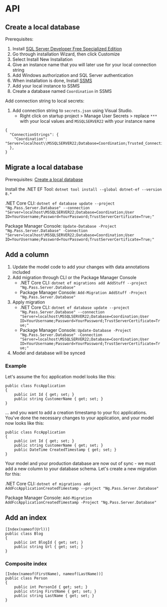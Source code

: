 # API

## Create a local database
Prerequisites: 
1. Install [SQL Server Developer Free Specialized Edition](https://www.microsoft.com/en-us/sql-server/sql-server-downloads)
2. Go through installation Wizard, then click Customize
3. Select Install New Installation
4. Give an instance name that you will later use for your local connection string
5. Add Windows authorization and SQL Server authentication
6. When installation is done, Install [SSMS](https://learn.microsoft.com/en-us/ssms/download-sql-server-management-studio-ssms)
7. Add your local instance to SSMS
8. Create a database named `Coordination` in SSMS

Add connection string to local secrets:

1. Add connection string to `secrets.json` using Visual Studio.
   - Right click on startup project > Manage User Secrets > replace `***` with your local values and `MSSQLSERVER22` with your instance name
```
{
  "ConnectionStrings": {
    "Coordination": "Server=localhost\\MSSQLSERVER22;Database=Coordination;Trusted_Connection=True;TrustServerCertificate=True;"
  },
}
```

## Migrate a local database
Prerequisites: [Create a local database](#Create-a-local-database)

Install the .NET EF Tool:
`dotnet tool install --global dotnet-ef --version 8.*`

.NET Core CLI: 
`dotnet ef database update --project "Ng.Pass.Server.Database" --connection "Server=localhost\MSSQLSERVER22;Database=Coordination;User ID=YourUsername;Password=YourPassword;TrustServerCertificate=True;"`

Package Manager Console: 
`Update-Database -Project "Ng.Pass.Server.Database" -Connection "Server=localhost\MSSQLSERVER22;Database=Coordination;User ID=YourUsername;Password=YourPassword;TrustServerCertificate=True;"`

## Add a column
1. Update the model code to add your changes with data annotations included
2. Add migration through CLI or the Package Manager Console
   - .NET Core CLI: `dotnet ef migrations add AddStuff --project "Ng.Pass.Server.Database"`
   - Package Manager Console: `Add-Migration AddStuff -Project "Ng.Pass.Server.Database"`
3. Apply migration
   - .NET Core CLI: `dotnet ef database update --project "Ng.Pass.Server.Database" --connection "Server=localhost\MSSQLSERVER22;Database=Coordination;User ID=YourUsername;Password=YourPassword;TrustServerCertificate=True;"`
   - Package Manager Console: `Update-Database -Project "Ng.Pass.Server.Database" -Connection "Server=localhost\MSSQLSERVER22;Database=Coordination;User ID=YourUsername;Password=YourPassword;TrustServerCertificate=True;"`
4. Model and database will be synced

### Example
Let's assume the fcc application model looks like this:
```
public class FccApplication
{
    public int Id { get; set; }
    public string CustomerName { get; set; }
}
```

... and you want to add a creation timestamp to your fcc applications. You've done the necessary changes to your application, and your model now looks like this:
```
public class FccApplication
{
    public int Id { get; set; }
    public string CustomerName { get; set; }
    public DateTime CreatedTimestamp { get; set; }
}
```

Your model and your production database are now out of sync - we must add a new column to your database schema. Let's create a new migration for this:

.NET Core CLI: `dotnet ef migrations add AddFccApplicationCreatedTimestamp --project "Ng.Pass.Server.Database"`

Package Manager Console: `Add-Migration AddFccApplicationCreatedTimestamp -Project "Ng.Pass.Server.Database"`

## Add an index
```
[Index(nameof(Url))]
public class Blog
{
    public int BlogId { get; set; }
    public string Url { get; set; }
}
```

### Composite index
```
[Index(nameof(FirstName), nameof(LastName))]
public class Person
{
    public int PersonId { get; set; }
    public string FirstName { get; set; }
    public string LastName { get; set; }
}
```
